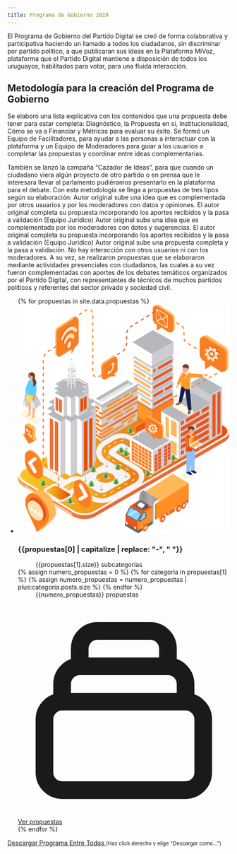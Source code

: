 ```yaml
---
title: Programa de Gobierno 2019
---
```


El Programa de Gobierno del Partido Digital se creó de forma colaborativa y participativa haciendo un llamado a todos los ciudadanos, sin discriminar por partido político, a que publicaran sus ideas en la Plataforma MiVoz, plataforma que el Partido Digital mantiene a disposición de todos los uruguayos, habilitados para votar, para una fluida interacción.

## Metodología para la creación del Programa de Gobierno

Se elaboró una lista explicativa con los contenidos que una propuesta debe tener para estar completa: Diagnóstico, la Propuesta en sí, Institucionalidad, Cómo se va a Financiar y Métricas para evaluar su éxito. Se formó un Equipo de Facilitadores, para ayudar a las personas a interactuar con la plataforma y un Equipo de Moderadores para guiar a los usuarios a completar las propuestas y coordinar entre ideas complementarias. 

También se lanzó la campaña “Cazador de Ideas”, para que cuando un ciudadano viera algún proyecto de otro partido o en prensa que le interesara llevar al parlamento pudiéramos presentarlo en la plataforma para el debate. Con esta metodología se llega a propuestas de tres tipos según su elaboración: Autor original sube una idea que es complementada por otros usuarios y por los moderadores con datos y opiniones. El autor original completa su propuesta incorporando los aportes recibidos y la pasa a validación (Equipo Jurídico) Autor original sube una idea que es complementada por los moderadores con datos y sugerencias. El autor original completa su propuesta incorporando los aportes recibidos y la pasa a validación (Equipo Jurídico) Autor original sube una propuesta completa y la pasa a validación. No hay interacción con otros usuarios ni con los moderadores. A su vez, se realizaron propuestas que se elaboraron mediante actividades presenciales con ciudadanos, las cuales a su vez fueron complementadas con aportes de los debates temáticos organizados por el Partido Digital, con representantes de técnicos de muchos partidos políticos y referentes del sector privado y sociedad civil.

<ul class="grid grid-cols-1 gap-6 sm:grid-cols-2 md:grid-cols-3 mt-7 list-none">
{% for propuestas in site.data.propuestas %}
  <li class="col-span-1 flex flex-col text-center bg-white dark:bg-black rounded-lg shadow divide-y divide-gray-200 border border-transparent dark:border-gray-800">
    <div class="flex-1 flex flex-col p-8">
      <img class="w-32 h-32 flex-shrink-0 mx-auto bg-black" src="/assets/img/programa_sociedad.png" alt="">
      <h3 class="mt-6 text-gray-900 dark:text-gray-100 text-sm font-medium">{{propuestas[0] | capitalize | replace: "-", " "}}</h3>
      <dl class="mt-1 flex-grow flex flex-col justify-between">
        <dd class="text-gray-500 dark:text-gray-400 text-sm">{{propuestas[1].size}} subcategorias</dd>
        {% assign numero_propuestas = 0 %}
        {% for categoria in propuestas[1] %}
            {% assign numero_propuestas = numero_propuestas | plus:categoria.posts.size %}
        {% endfor %}
        <dd class="text-gray-500 dark:text-gray-400 text-sm">{{numero_propuestas}} propuestas</dd>
      </dl>
    </div>
    <div>
      <div class="-mt-px flex divide-x divide-gray-200 dark:bg-gray-900">
        <div class="w-0 flex-1 flex">
          <a href="/programa-de-gobierno-2019/{{propuestas[0]}}" class="relative -mr-px w-0 flex-1 inline-flex items-center justify-center py-4 text-sm text-orange-500 hover:text-orange-700 font-medium border border-transparent rounded-bl-lg">
            <svg class="w-6 h-6" fill="none" stroke="currentColor" viewBox="0 0 24 24" xmlns="http://www.w3.org/2000/svg"><path stroke-linecap="round" stroke-linejoin="round" stroke-width="2" d="M19 11H5m14 0a2 2 0 012 2v6a2 2 0 01-2 2H5a2 2 0 01-2-2v-6a2 2 0 012-2m14 0V9a2 2 0 00-2-2M5 11V9a2 2 0 012-2m0 0V5a2 2 0 012-2h6a2 2 0 012 2v2M7 7h10"></path></svg>
            <span class="ml-3">Ver propuestas</span>
          </a>
        </div>
      </div>
    </div>
  </li>
{% endfor %}
</ul>

<div class="mt-8 md:mt-10 sm:flex sm:justify-center">
    <div>
        <a href="/assets/docs/ProgramaEntreTodos.pdf" class="block w-full text-center rounded-lg border border-orange-500 bg-white dark:bg-black px-6 py-3 text-base leading-6 font-medium text-orange-500 hover:bg-orange-100 focus:outline-none focus:shadow-outline transition ease-in-out duration-150 mb-2">
            Descargar Programa Entre Todos
        </a>
        <small class="text-gray-500 text-center block">(Haz click derecho y elige "Descargar como...")</small>
    </div>
</div>
